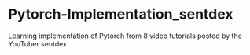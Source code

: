 # Pytorch-Implementation_sentdex
 Learning implementation of Pytorch from 8 video tutorials posted by the YouTuber sentdex
